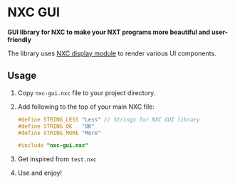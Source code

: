 NXC GUI
=======

**GUI library for NXC to make your NXT programs more beautiful and user-friendly** 

The library uses [NXC display module](http://bricxcc.sourceforge.net/nbc/nxcdoc/nxcapi/group___display_module.html) to render various UI components. 

Usage
-----

1. Copy `nxc-gui.nxc` file to your project directory.

2. Add following to the top of your main NXC file:  
   ```c
   #define STRING_LESS "Less" // Strings for NXC GUI library
   #define STRING_OK   "OK"
   #define STRING_MORE "More"
   
   #include "nxc-gui.nxc"
   ```
   
3. Get inspired from `test.nxc`

4. Use and enjoy!

